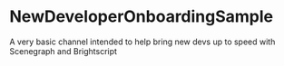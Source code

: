# NewDeveloperOnboardingSample
A very basic channel intended to help bring new devs up to speed with Scenegraph and Brightscript
